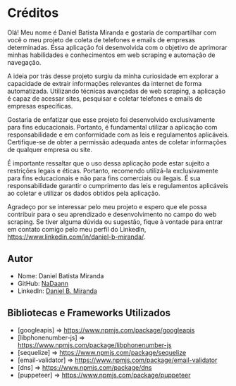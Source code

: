 # Créditos

Olá! Meu nome é Daniel Batista Miranda e gostaria de compartilhar com você o meu projeto de coleta de telefones e emails de empresas determinadas. Essa aplicação foi desenvolvida com o objetivo de aprimorar minhas habilidades e conhecimentos em web scraping e automação de navegação.

A ideia por trás desse projeto surgiu da minha curiosidade em explorar a capacidade de extrair informações relevantes da internet de forma automatizada. Utilizando técnicas avançadas de web scraping, a aplicação é capaz de acessar sites, pesquisar e coletar telefones e emails de empresas específicas.

Gostaria de enfatizar que esse projeto foi desenvolvido exclusivamente para fins educacionais. Portanto, é fundamental utilizar a aplicação com responsabilidade e em conformidade com as leis e regulamentos aplicáveis. Certifique-se de obter a permissão adequada antes de coletar informações de qualquer empresa ou site.

É importante ressaltar que o uso dessa aplicação pode estar sujeito a restrições legais e éticas. Portanto, recomendo utilizá-la exclusivamente para fins educacionais e não para fins comerciais ou ilegais. É sua responsabilidade garantir o cumprimento das leis e regulamentos aplicáveis ao coletar e utilizar os dados obtidos pela aplicação.

Agradeço por se interessar pelo meu projeto e espero que ele possa contribuir para o seu aprendizado e desenvolvimento no campo do web scraping. Se tiver alguma dúvida ou sugestão, fique à vontade para entrar em contato comigo pelo meu perfil do LinkedIn, https://www.linkedin.com/in/daniel-b-miranda/.

## Autor

- Nome: Daniel Batista Miranda
- GitHub: [NaDaann](https://github.com/NaDaann)
- LinkedIn: [Daniel B. Miranda](https://www.linkedin.com/in/daniel-b-miranda/)

## Bibliotecas e Frameworks Utilizados

- [googleapis] => https://www.npmjs.com/package/googleapis
- [libphonenumber-js] => https://www.npmjs.com/package/libphonenumber-js
- [sequelize] => https://www.npmjs.com/package/sequelize
- [email-validator] => https://www.npmjs.com/package/email-validator
- [dns] => https://www.npmjs.com/package/dns
- [puppeteer] => https://www.npmjs.com/package/puppeteer